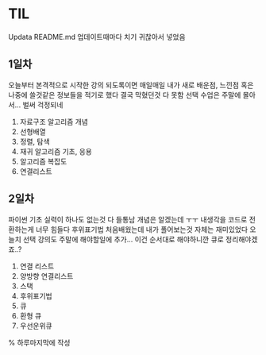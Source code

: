 # TIL

Updata README.md   업데이트때마다 치기 귀찮아서 넣었음
## 1일차

오늘부터 본격적으로 시작한 강의
되도록이면 매일매일 내가 새로 배운점, 느낀점 혹은 나중에 쓸것같은 정보들을 적기로 했다
결국 막혔던것 다 못함 선택 수업은 주말에 몰아서... 벌써 걱정되네

1. 자료구조 알고리즘 개념
2. 선형배열
3. 정렬, 탐색
4. 재귀 알고리즘 기초, 응용
5. 알고리즘 복잡도
6. 연결리스트

## 2일차

파이썬 기초 실력이 하나도 없는것 다 들통남
개념은 알겠는데 ㅜㅜ 내생각을 코드로 전환하는게 너무 힘들다
후위표기법 처음배웠는데 내가 풀어보는것 자체는 재미있었다
오늘치 선택 강의도 주말에 해야할일에 추가... 이건 순서대로 해야하니깐 큐로 정리해야겠죠..?

1. 연결 리스트
2. 양방향 연결리스트
3. 스택
4. 후위표기법
5. 큐
6. 환형 큐
7. 우선운위큐

% 하루마지막에 작성 
